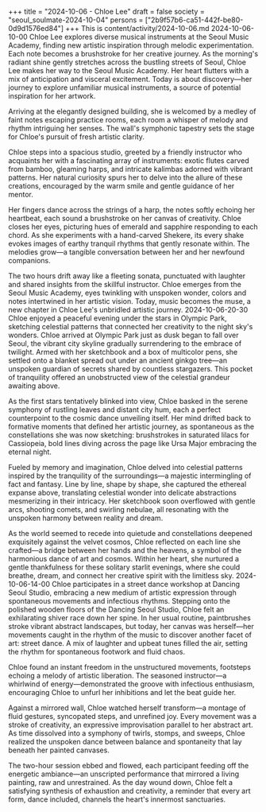 +++
title = "2024-10-06 - Chloe Lee"
draft = false
society = "seoul_soulmate-2024-10-04"
persons = ["2b9f57b6-ca51-442f-be80-0d9d1576ed84"]
+++
This is content/activity/2024-10-06.md
2024-10-06-10-00
Chloe Lee explores diverse musical instruments at the Seoul Music Academy, finding new artistic inspiration through melodic experimentation. Each note becomes a brushstroke for her creative journey.
As the morning's radiant shine gently stretches across the bustling streets of Seoul, Chloe Lee makes her way to the Seoul Music Academy. Her heart flutters with a mix of anticipation and visceral excitement. Today is about discovery—her journey to explore unfamiliar musical instruments, a source of potential inspiration for her artwork.

Arriving at the elegantly designed building, she is welcomed by a medley of faint notes escaping practice rooms, each room a whisper of melody and rhythm intriguing her senses. The wall's symphonic tapestry sets the stage for Chloe's pursuit of fresh artistic clarity.

Chloe steps into a spacious studio, greeted by a friendly instructor who acquaints her with a fascinating array of instruments: exotic flutes carved from bamboo, gleaming harps, and intricate kalimbas adorned with vibrant patterns. Her natural curiosity spurs her to delve into the allure of these creations, encouraged by the warm smile and gentle guidance of her mentor.

Her fingers dance across the strings of a harp, the notes softly echoing her heartbeat, each sound a brushstroke on her canvas of creativity. Chloe closes her eyes, picturing hues of emerald and sapphire responding to each chord. As she experiments with a hand-carved Shekere, its every shake evokes images of earthy tranquil rhythms that gently resonate within. The melodies grow—a tangible conversation between her and her newfound companions.

The two hours drift away like a fleeting sonata, punctuated with laughter and shared insights from the skillful instructor. Chloe emerges from the Seoul Music Academy, eyes twinkling with unspoken wonder, colors and notes intertwined in her artistic vision. Today, music becomes the muse, a new chapter in Chloe Lee's unbridled artistic journey.
2024-10-06-20-30
Chloe enjoyed a peaceful evening under the stars in Olympic Park, sketching celestial patterns that connected her creativity to the night sky's wonders.
Chloe arrived at Olympic Park just as dusk began to fall over Seoul, the vibrant city skyline gradually surrendering to the embrace of twilight. Armed with her sketchbook and a box of multicolor pens, she settled onto a blanket spread out under an ancient ginkgo tree—an unspoken guardian of secrets shared by countless stargazers. This pocket of tranquility offered an unobstructed view of the celestial grandeur awaiting above.

As the first stars tentatively blinked into view, Chloe basked in the serene symphony of rustling leaves and distant city hum, each a perfect counterpoint to the cosmic dance unveiling itself. Her mind drifted back to formative moments that defined her artistic journey, as spontaneous as the constellations she was now sketching: brushstrokes in saturated lilacs for Cassiopeia, bold lines diving across the page like Ursa Major embracing the eternal night. 

Fueled by memory and imagination, Chloe delved into celestial patterns inspired by the tranquility of the surroundings—a majestic intermingling of fact and fantasy. Line by line, shape by shape, she captured the ethereal expanse above, translating celestial wonder into delicate abstractions mesmerizing in their intricacy. Her sketchbook soon overflowed with gentle arcs, shooting comets, and swirling nebulae, all resonating with the unspoken harmony between reality and dream. 

As the world seemed to recede into quietude and constellations deepened exquisitely against the velvet cosmos, Chloe reflected on each line she crafted—a bridge between her hands and the heavens, a symbol of the harmonious dance of art and cosmos. Within her heart, she nurtured a gentle thankfulness for these solitary starlit evenings, where she could breathe, dream, and connect her creative spirit with the limitless sky.
2024-10-06-14-00
Chloe participates in a street dance workshop at Dancing Seoul Studio, embracing a new medium of artistic expression through spontaneous movements and infectious rhythms.
Stepping onto the polished wooden floors of the Dancing Seoul Studio, Chloe felt an exhilarating shiver race down her spine. In her usual routine, paintbrushes stroke vibrant abstract landscapes, but today, her canvas was herself—her movements caught in the rhythm of the music to discover another facet of art: street dance. A mix of laughter and upbeat tunes filled the air, setting the rhythm for spontaneous footwork and fluid chaos. 

Chloe found an instant freedom in the unstructured movements, footsteps echoing a melody of artistic liberation. The seasoned instructor—a whirlwind of energy—demonstrated the groove with infectious enthusiasm, encouraging Chloe to unfurl her inhibitions and let the beat guide her.

Against a mirrored wall, Chloe watched herself transform—a montage of fluid gestures, syncopated steps, and unrefined joy. Every movement was a stroke of creativity, an expressive improvisation parallel to her abstract art. As time dissolved into a symphony of twirls, stomps, and sweeps, Chloe realized the unspoken dance between balance and spontaneity that lay beneath her painted canvases.

The two-hour session ebbed and flowed, each participant feeding off the energetic ambiance—an unscripted performance that mirrored a living painting, raw and unrestrained. As the day wound down, Chloe felt a satisfying synthesis of exhaustion and creativity, a reminder that every art form, dance included, channels the heart's innermost sanctuaries.
